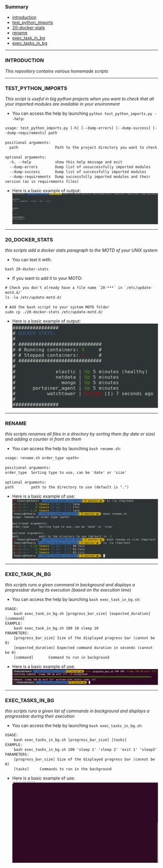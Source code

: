 ### Summary
- [introduction](#INTRODUCTION)
- [test_python_imports](#TEST_PYTHON_IMPORTS)
- [20-docker-stats](#20_DOCKER_STATS)
- [rename](#RENAME)
- [exec_task_in_bg](#EXEC_TASK_IN_BG)
- [exec_tasks_in_bg](#EXEC_TASKS_IN_BG)
____

### INTRODUCTION
_This repository contains various homemade scripts_
____

### TEST_PYTHON_IMPORTS
_This script is useful in big python projects when you want to check that all your imported modules are available in your environment_
- You can access the help by launching `python test_python_imports.py --help`:
```shell script
usage: test_python_imports.py [-h] [--dump-errors] [--dump-success] [--dump-requirements] path

positional arguments:
  path                 Path to the project directory you want to check

optional arguments:
  -h, --help           show this help message and exit
  --dump-errors        Dump list of unsuccessfully imported modules
  --dump-success       Dump list of successfully imported modules
  --dump-requirements  Dump successfully imported modules and their version (as in requirements files)
```
- Here is a basic example of output:
![alt text](static/test_python_imports.png)
____

### 20_DOCKER_STATS
_this scripts add a docker stats paragraph to the MOTD of your UNIX system_
- You can test it with:
```shell script
bash 20-docker-stats
```
- If you want to add it to your MOTD:

```shell script
# Check you don't already have a file name `20-***` in `/etc/update-motd.d/`
ls -la /etc/update-motd.d/

# Add the bash script to your system MOTD folder
sudo cp ./20-docker-stats /etc/update-motd.d/
```
- Here is a basic example of output:
![alt text](static/20_docker_stats.png)
____

### RENAME
_this scripts renames all files in a directory by sorting them (by date or size) and adding a counter in front on them_
- You can access the help by launching `bash rename.sh`:
```shell script
usage: rename.sh order_type <path>

positional arguments:
order_type	Sorting type to use, can be 'date' or 'size'

optional arguments:
path		path to the directory to use (default is ".")
```
- Here is a basic example of use:
![alt text](static/rename_sh.png)
____

### EXEC_TASK_IN_BG
_this scripts runs a given command in background and displays a progressbar during its execution (based on the execution time)_
- You can access the help by launching `bash exec_task_in_bg.sh`:
```shell script
USAGE:
	bash exec_task_in_bg.sh [progress_bar_size] [expected_duration] [command]
EXAMPLE:
	bash exec_task_in_bg.sh 100 10 sleep 10
PARAMETERS:
	[progress_bar_size]	Size of the displayed progress bar (cannot be 0)
	[expected_duration]	Expected command duration in seconds (cannot be 0)
	[command]		Command to run in background
```
- Here is a basic example of use:
![alt text](static/exec_task_in_bg_sh.png)
____

### EXEC_TASKS_IN_BG
_this scripts runs a given list of commands in background and displays a progressbar during their execution_
- You can access the help by launching `bash exec_tasks_in_bg.sh`:
```shell script
USAGE:
	bash exec_tasks_in_bg.sh [progress_bar_size] [tasks]
EXAMPLE:
	bash exec_tasks_in_bg.sh 100 'sleep 1' 'sleep 2' 'exit 1' 'sleep3'
PARAMETERS:
	[progress_bar_size]	Size of the displayed progress bar (cannot be 0)
	[tasks]		Commands to run in the background
```
- Here is a basic example of use:
![alt text](static/exec_tasks_in_bg_sh.gif)
